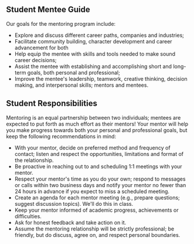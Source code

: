 ## Student Mentee Guide

Our goals for the mentoring program include:

* Explore and discuss different career paths, companies and industries;
* Facilitate community building, character development and career advancement for both
* Help equip the mentee with skills and tools needed to make sound career decisions;
* Assist the mentee with establishing and accomplishing short and long-term goals, both personal and professional;
* Improve the mentee's leadership, teamwork, creative thinking, decision making, and interpersonal skills;
mentors and mentees.

## Student Responsibilities

Mentoring is an equal partnership between two individuals; mentees are expected to put forth as much effort as their mentors!  Your mentor will help you make progress towards both your personal and professional goals, but keep the following recommendations in mind:

* With your mentor, decide on preferred method and frequency of contact; listen and respect the opportunities, limitations and format of the relationship.
* Be proactive in reaching out to and scheduling 1:1 meetings with your mentor.
* Respect your mentor's time as you do your own; respond to messages or calls within two business days and notify your mentor no fewer than 24 hours in advance if you expect to miss a scheduled meeting.
* Create an agenda for each mentor meeting (e.g., prepare questions; suggest discussion topics). We'll do this in class.
* Keep your mentor informed of academic progress, achievements or difficulties.
* Ask for honest feedback and take action on it.
* Assume the mentoring relationship will be strictly professional; be friendly, but do discuss, agree on, and respect personal boundaries.

